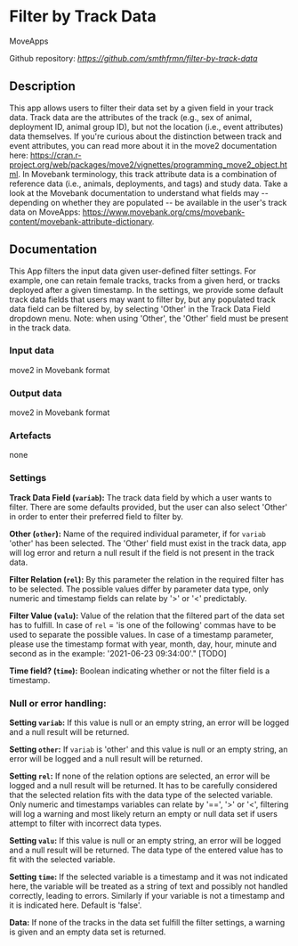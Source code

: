 # Filter by Track Data
MoveApps

Github repository: *https://github.com/smthfrmn/filter-by-track-data*

## Description
This app allows users to filter their data set by a given field in your track data. Track data are the attributes of the track (e.g., sex of animal, deployment ID, animal group ID), but not the location (i.e., event attributes) data themselves. If you're curious about the distinction between track and event attributes, you can read more about it in the move2 documentation here: https://cran.r-project.org/web/packages/move2/vignettes/programming_move2_object.html. In Movebank terminology, this track attribute data is a combination of reference data (i.e., animals, deployments, and tags) and study data. Take a look at the Movebank documentation to understand what fields may -- depending on whether they are populated -- be available in the user's track data on MoveApps: https://www.movebank.org/cms/movebank-content/movebank-attribute-dictionary. 

## Documentation
This App filters the input data given user-defined filter settings. For example, one can retain female tracks, tracks from a given herd, or tracks deployed after a given timestamp. In the settings, we provide some default track data fields that users may want to filter by, but any populated track data field can be filtered by, by selecting 'Other' in the Track Data Field dropdown menu. Note: when using 'Other', the 'Other' field must be present in the track data. 

### Input data
move2 in Movebank format

### Output data
move2 in Movebank format

### Artefacts
none

### Settings
**Track Data Field (`variab`):** The track data field by which a user wants to filter. There are some defaults provided, but the user can also select 'Other' in order to enter their preferred field to filter by.

**Other (`other`):** Name of the required individual parameter, if for `variab` 'other' has been selected. The 'Other' field must exist in the track data, app will log error and return a null result if the field is not present in the track data.

**Filter Relation (`rel`):** By this parameter the relation in the required filter has to be selected. The possible values differ by parameter data type, only numeric and timestamp fields can relate by '>' or '<' predictably.

**Filter Value (`valu`):** Value of the relation that the filtered part of the data set has to fulfill. In case of `rel` = 'is one of the following' commas have to be used to separate the possible values. In case of a timestamp parameter, please use the timestamp format with year, month, day, hour, minute and second as in the example: '2021-06-23 09:34:00'." [TODO]

**Time field? (`time`):** Boolean indicating whether or not the filter field is a timestamp.  

### Null or error handling:
**Setting `variab`:** If this value is null or an empty string, an error will be logged and a null result will be returned.

**Setting `other`:** If `variab` is 'other' and this value is null or an empty string, an error will be logged and a null result will be returned.

**Setting `rel`:** If none of the relation options are selected, an error will be logged and a null result will be returned. It has to be carefully considered that the selected relation fits with the data type of the selected variable. Only numeric and timestamps variables can relate by '==', '>' or '<', filtering will log a warning and most likely return an empty or null data set if users attempt to filter with incorrect data types.

**Setting `valu`:** If this value is null or an empty string, an error will be logged and a null result will be returned. The data type of the entered value has to fit with the selected variable.

**Setting `time`:** If the selected variable is a timestamp and it was not indicated here, the variable will be treated as a string of text and possibly not handled correctly, leading to errors. Similarly if your variable is not a timestamp and it is indicated here. Default is 'false'.

**Data:** If none of the tracks in the data set fulfill the filter settings, a warning is given and an empty data set is returned.